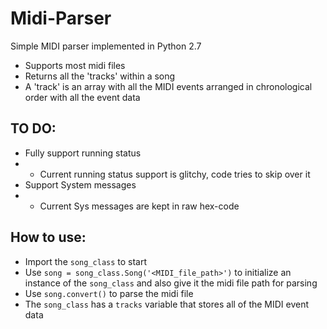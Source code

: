 # Midi-Parser
Simple MIDI parser implemented in Python 2.7

* Supports most midi files
* Returns all the 'tracks' within a song
* A 'track' is an array with all the MIDI events arranged in chronological order with all the event data

## TO DO:
* Fully support running status
* - Current running status support is glitchy, code tries to skip over it
* Support System messages
* - Current Sys messages are kept in raw hex-code

## How to use:
* Import the `song_class` to start
* Use `song = song_class.Song('<MIDI_file_path>')` to initialize an instance of the `song_class` and also give it the midi file path for parsing
* Use `song.convert()` to parse the midi file
* The `song_class` has a `tracks` variable that stores all of the MIDI event data
